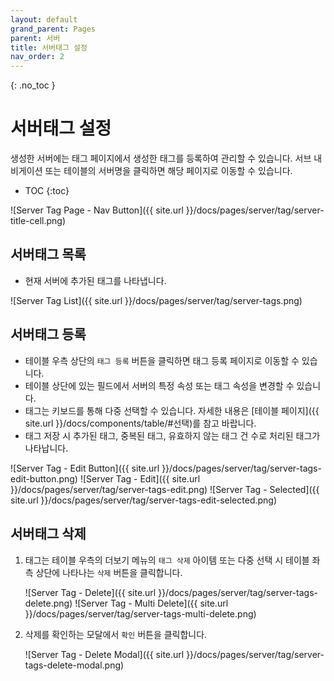 ```yaml
---
layout: default
grand_parent: Pages
parent: 서버
title: 서버태그 설정
nav_order: 2
---
```


{: .no_toc }
# 서버태그 설정
생성한 서버에는 태그 페이지에서 생성한 태그를 등록하여 관리할 수 있습니다. 서브 내비게이션 또는 테이블의 서버명을 클릭하면 해당 페이지로 이동할 수 있습니다. 

- TOC
{:toc}

![Server Tag Page - Nav Button]({{ site.url }}/docs/pages/server/tag/server-title-cell.png)


## 서버태그 목록
- 현재 서버에 추가된 태그를 나타냅니다. 

![Server Tag List]({{ site.url }}/docs/pages/server/tag/server-tags.png)

## 서버태그 등록
- 테이블 우측 상단의 `태그 등록` 버튼을 클릭하면 태그 등록 페이지로 이동할 수 있습니다.
- 테이블 상단에 있는 필드에서 서버의 특정 속성 또는 태그 속성을 변경할 수 있습니다.
- 태그는 키보드를 통해 다중 선택할 수 있습니다. 자세한 내용은 [테이블 페이지]({{ site.url }}/docs/components/table/#선택)를 참고 바랍니다.
- 태그 저장 시 추가된 태그, 중복된 태그, 유효하지 않는 태그 건 수로 처리된 태그가 나타납니다.

![Server Tag - Edit Button]({{ site.url }}/docs/pages/server/tag/server-tags-edit-button.png)
![Server Tag - Edit]({{ site.url }}/docs/pages/server/tag/server-tags-edit.png)
![Server Tag - Selected]({{ site.url }}/docs/pages/server/tag/server-tags-edit-selected.png)

## 서버태그 삭제
1. 태그는 테이블 우측의 더보기 메뉴의 `태그 삭제` 아이템 또는 다중 선택 시 테이블 좌측 상단에 나타나는 `삭제` 버튼을 클릭합니다.

    ![Server Tag - Delete]({{ site.url }}/docs/pages/server/tag/server-tags-delete.png)
    ![Server Tag - Multi Delete]({{ site.url }}/docs/pages/server/tag/server-tags-multi-delete.png)

2. 삭제를 확인하는 모달에서 `확인` 버튼을 클릭합니다.

    ![Server Tag - Delete Modal]({{ site.url }}/docs/pages/server/tag/server-tags-delete-modal.png)


